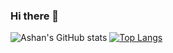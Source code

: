 ### Hi there 👋

<!--
**AshanMSilva/AshanMSilva** is a ✨ _special_ ✨ repository because its `README.md` (this file) appears on your GitHub profile.

Here are some ideas to get you started:

- 🔭 I’m currently working on ...
- 🌱 I’m currently learning ...
- 👯 I’m looking to collaborate on ...
- 🤔 I’m looking for help with ...
- 💬 Ask me about ...
- 📫 How to reach me: ...
- 😄 Pronouns: ...
- ⚡ Fun fact: ...
-->
![Ashan's GitHub stats](https://github-readme-stats.vercel.app/api?username=AshanMSilva&count_private=true)
[![Top Langs](https://github-readme-stats.vercel.app/api/top-langs/?username=AshanMSilva&langs_count=6&layout=compact)](https://github.com/AshanMSilva/github-readme-stats)


